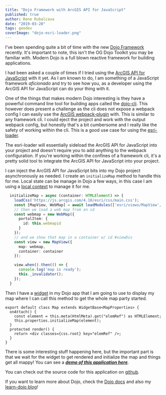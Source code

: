```yaml
---
title: "Dojo Framework with ArcGIS API for JavaScript"
published: true
author: Rene Rubalcava
date: "2019-03-20"
tags: geodev
coverImage: "dojo-esri-loader.png"
---
```


I've been spending quite a bit of time with the new [Dojo Framework](https://dojo.io/) recently. It's important to note, this isn't the OG Dojo Toolkit you may be familiar with. Modern Dojo is a full blown reactive framework for building applications.

I had been asked a couple of times if I tried using the [ArcGIS API for JavaScript](https://developers.arcgis.com/javascript/) with it yet. As I am known to do, I am something of a JavaScript framework _aficionado_ and try to see how you, as a developer using the ArcGIS API for JavaScript can do your thing with it.

One of the things that makes modern Dojo interesting is they have a powerful command line tool for building apps called the [dojo-cli](https://github.com/dojo/cli). This however does present a challenge as the cli does not expose a webpack config I can easily use the [ArcGIS webpack-plugin](https://github.com/esri/arcgis-webpack-plugin) with. This is similar to any framework cli. I could eject the project and work with the output webpack config, but honestly that's a bit cumbersome and I really like the safety of working within the cli. This is a good use case for using the [esri-loader](https://github.com/Esri/esri-loader).

The esri-loader will essentially sideload the ArcGIS API for JavaScript into your project and doesn't require you to add anything to the webpack configuration. If you're working within the confines of a framework cli, it's a pretty solid tool to integrate the ArcGIS API for JavaScript into your project.

I can inject the ArcGIS API for JavaScript bits into my Dojo project asynchronously as needed. I create an `initializeMap` method to handle this for me. Local state can be manage in Dojo a few ways, in this case I am using a [local context](https://github.com/odoe/dojo-esri-loader/blob/master/src/contexts/MapContext.ts) to manage it for me.

```ts
  initializeMap = async (container: HTMLElement) => {
    loadCss('https://js.arcgis.com/4.10/esri/css/main.css');
    const [MapView, WebMap] = await loadModules(['esri/views/MapView', 'esri/WebMap']);
    // then we load a web map from an id
    const webmap = new WebMap({
      portalItem: {
        id: this.webmapid
      }
    });
    // and we show that map in a container w/ id #viewDiv
    const view = new MapView({
      map: webmap,
      container: container
    });

    view.when().then(() => {
      console.log('map is ready');
      this._invalidator();
    });
  }
```

Then I have a [widget](https://github.com/odoe/dojo-esri-loader/blob/master/src/widgets/Map.tsx) in my Dojo app that I am going to use to display my map where I can call this method to get the whole map party started.

```tsx
export default class Map extends WidgetBase<MapProperties> {
  onAttach() {
    const element = this.meta(HtmlMeta).get("elemRef") as HTMLElement;
    this.properties.initializeMap(element);
  }
  protected render() {
    return <div classes={css.root} key="elemRef" />;
  }
}
```

There is some interesting stuff happening here, but the important part is that we wait for the widget to get rendered and initialize the map and things get all mappy! You can see a **_[demo of this application here](https://dojo-esri-loader.surge.sh)_**.

You can check out the source code for this application on [github](https://github.com/odoe/dojo-esri-loader).

If you want to learn more about Dojo, check the [Dojo docs](https://dojo.io/) and also my [learn-dojo blog](https://learn-dojo.com/)!

